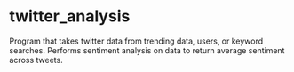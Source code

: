 # twitter_analysis
Program that takes twitter data from trending data, users, or keyword searches.
Performs sentiment analysis on data to return average sentiment across tweets.

